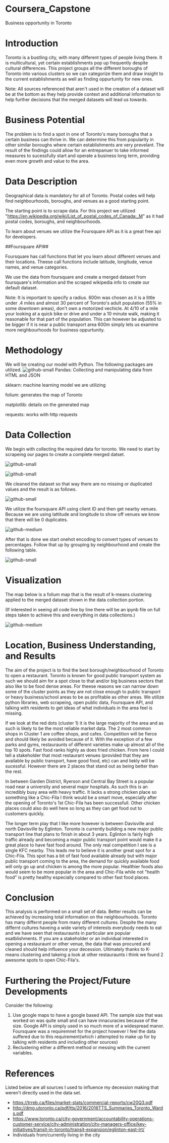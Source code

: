 # Coursera_Capstone
Business opportunity in Toronto


# **Introduction**

Toronto is a bustling city, with many different types of people living there. It is multicultural, yet certain establishments pop up frequently despite cultural differences. This project groups all the different boroughs of Toronto into various clusters so we can categorize them and draw insight to the current establishments as well as finding oppurtunity for new ones. 

Note: All sources referenced that aren't used in the creation of a dataset will be at the bottom as they help provide context and additional information to help further decisions that the merged datasets will lead us towards.

# Business Potential

The problem is to find a spot in one of Toronto's many boroughs that a certain business can thrive in. We can determine this from popularity in other similar boroughs where certain establishments are very prevelant. The result of the findings could allow for an entrepanuer to take informed measures to sucessfully start and operate a business long term, providing even more growth and value to the area.

# Data Description

Geographical data is mandatory for all of Toronto. Postal codes will help find neighbourhoods, boroughs, and venues as a good starting point.

The starting point is to scrape data. For this project we utilized "https://en.wikipedia.org/wiki/List_of_postal_codes_of_Canada:_M" as it had postal codes, boroughs, and neighbourhoods. 

To learn about venues we utilize the Foursquare API as it is a great free api for developers.


##Foursquare API##

Foursquare has call functions that let you learn about different venues and their locations. Theese call functions include latitude, longitude, venue names, and venue categories.

We use the data from foursquare and create a merged dataset from foursquare's information and the scraped wikipedia info to create our default dataset.


Note: It is important to specify a radius. 600m was chosen as it is a little under .4 miles and almost 30 percent of Toronto's adult population (55% in some downtown areas), don't own a motorized vechicle. At 4/10 of a mile your looking at a quick bike or drive and under a 10 minute walk, making it reasonable for that part of the population. This can however be adjusted to be bigger if it is near a public transport area 600m simply lets us examine more neighbourhoods for business oppurtunity.



# Methodology
We will be creating our model with Python. The following packages are utilized.
![github-small](https://github.com/Bot-Weeb/Coursera_Capstone1/blob/main/assets/Required%20libraries.JPG)
Pandas: Collecting and manipulating data from HTML and JSON

sklearn: machine learning model we are utilizing

folium: generates the map of Toronto

matplotlib: details on the generated map

requests: works with http requests

# Data Collection

We begin with collecting the required data for toronto. We need to start by scrapeing our pages to create a complete merged datset.


![github-small](https://github.com/Bot-Weeb/Coursera_Capstone1/blob/main/assets/Part%201%20of%20Merged%20dataset.JPG)


![github-small](https://github.com/Bot-Weeb/Coursera_Capstone1/blob/main/assets/part%202%20of%20merged%20dataset.JPG)

We cleaned the dataset so that way there are no missing or duplicated values and the result is as follows.


![github-small](https://github.com/Bot-Weeb/Coursera_Capstone1/blob/main/assets/merged%20dataset%20result.JPG)

We utilize the foursquare API using client ID and then get nearby venues. Because we are using lattitude and longitude to show off venues we know that there will be 0 duplicates.

![github-medium](https://github.com/Bot-Weeb/Coursera_Capstone1/blob/main/assets/nearby%20venues.JPG)

After that is done we start onehot encoding to convert types of venues to percentages. Follow that up by grouping by neighbourhood and create the following table.


![github-small](https://github.com/Bot-Weeb/Coursera_Capstone1/blob/main/assets/top%2010.JPG)

# Visualization

The map below is a folium map that is the result of k-means clustering applied to the merged dataset shown in the data collection portion.

(If interested in seeing all code line by line there will be an ipynb file on full steps taken to achieve this and everything in data collections.)


![github-medium](https://github.com/Bot-Weeb/Coursera_Capstone1/blob/main/assets/map.JPG)

# Location, Business Understanding, and Results

The aim of the project is to find the best borough/neighbourhood of Toronto to open a restaurant. Toronto is known for good public transport system as such we should aim for a spot close to that and/or big business sectors that also like to be food dense areas. For theese reasons we can narrow down some of the cluster points as they are not close enough to public transport or heavy business/school areas to be as profitable as other areas. We utilize python libraries, web scrapeing, open public data, Foursquare API, and talking with residents to get ideas of what individuals in the area feel is missing.   

If we look at the red dots (cluster 1) it is the large majority of the area and as such is likely to be the most reliable market data.
The 2 most common shops in Cluster 1 are coffee shops, and cafes. Competition will be fierce and should likely be avoided because of it. With the exception of a few parks and gyms, restauraunts of different varieties make up almost all of the top 10 spots. Fast food ranks highly as does fried chicken. From here I could tell a stakeholder that most restaurant venues (provided that they are available by public transport, have good food, etc) can and liekly will be sucessful. However there are 2 places that stand out as being better than the rest.

In between Garden District, Ryerson and Central Bay Street is a popular road near a university and several major hospitals. As such this is an incredibly busy area with heavy traffic. It lacks a strong chicken place so something like a Chic-Fila I think would be a smart move, especially after the opening of Toronto's 1st Chic-Fila has been successfull. Other chicken places could also do well here so long as they can get food out to customers quickly.

The longer term play that I like more however is between Davisville and north Davisville by Eglinton. Toronto is currently building a new major public transport line that plans to finish in about 3 years. Eglinton is fairly high traffic already and becoming a major public transport point would make it a great place to have fast food around. The only real competition I see is a single KFC nearby. This leads me to believe it is another great spot for a Chic-Fila. This spot has a bit of fast food available already but with major public transport coming to the area, the demand for quickly available food will only go up and chicken is among the more popular. Healthier foods also would seem to be more popular in the area and Chic-Fila while not "health food" is pretty healthy especially compared to other fast food places.

# Conclusion

This analysis is performed on a small set of data. Better results can be achieved by increasing total information on the neighbourhoods. Toronto has many differnt people from many different cultures. Despite the many differnt cultures haveing a wide variety of interests everybody needs to eat and we have seen that restauraunts in particular are popular esatblishments. If you are a stakeholder or an individual interested in opening a restauraunt or other venue, the data that was procured and cleaned should help influence your decession. Ultimately thanks to K-means clustering and takeing a look at other restauraunts i think we found 2 awesome spots to open Chic-Fila's.

# Furthering the Project/Future Developments

Consider the following:
1.   Use google maps to have a google based API. The sample size that was worked on was quite small and can have innacuracies because of the size. Google API is simply used in so much more of a widespread manor. Foursquare was a requiremnet for the project however I feel the data suffered due to this requirement(which i attempted to make up for by talking with residents and including other sources)
2.   Reclustering either a different method or messing with the current variables. 

# References

Listed below are all sources I used to influence my decession making that weren't directly used in the data set.



*   https://trreb.ca/files/market-stats/commercial-reports/cw20Q3.pdf
*   http://dmg.utoronto.ca/pdf/tts/2016/2016TTS_Summaries_Toronto_Wards.pdf
*   https://www.toronto.ca/city-government/accountability-operations-customer-service/city-administration/city-managers-office/key-initiatives/transit-in-toronto/transit-expansion/eglinton-east-lrt/
*   Individuals from/currently living in the city
